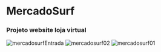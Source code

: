 # MercadoSurf
### Projeto website loja virtual ###

 
 ![mercadosurfEntrada](https://user-images.githubusercontent.com/83267524/122668065-c70bd480-d18c-11eb-8555-6ccc3af41717.png)
![mercadosurf02](https://user-images.githubusercontent.com/83267524/122668067-ca9f5b80-d18c-11eb-892a-2bd5be277fb6.png)
![mercadosurf01](https://user-images.githubusercontent.com/83267524/122668068-cb37f200-d18c-11eb-9f56-abcfa02ab006.png)

